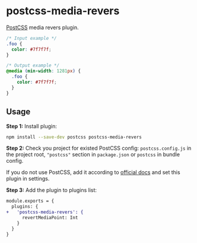 # postcss-media-revers

[PostCSS] media revers plugin.

[postcss]: https://github.com/postcss/postcss

```css
/* Input example */
.foo {
  color: #7f7f7f;
}
```

```css
/* Output example */
@media (min-width: 1281px) {
  .foo {
    color: #7f7f7f;
  }
}
```

## Usage

**Step 1:** Install plugin:

```sh
npm install --save-dev postcss postcss-media-revers
```

**Step 2:** Check you project for existed PostCSS config: `postcss.config.js`
in the project root, `"postcss"` section in `package.json`
or `postcss` in bundle config.

If you do not use PostCSS, add it according to [official docs]
and set this plugin in settings.

**Step 3:** Add the plugin to plugins list:

```diff
module.exports = {
  plugins: {
+   'postcss-media-revers': {
      revertMediaPoint: Int
    }
  }
}
```

[official docs]: https://github.com/postcss/postcss#usage
